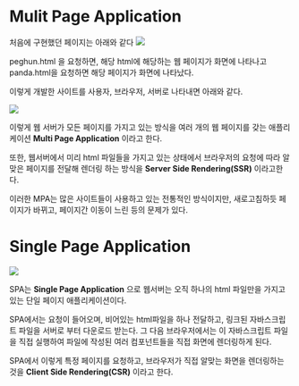 # Mulit Page Application
 처음에 구현했던 페이지는 아래와 같다
 ![](https://i.imgur.com/BDnwLMO.png)

peghun.html 을 요청하면, 해당 html에 해당하는 웹 페이지가 화면에 나타나고 panda.html을 요청하면 해당 페이지가 화면에 나타났다.

이렇게 개발한 사이트를 사용자, 브라우저, 서버로 나타내면 아래와 같다.

![](https://i.imgur.com/nG4uGtZ.png)

이렇게 웹 서버가 모든 페이지를 가지고 있는 방식을 여러 개의 웹 페이지를 갖는 애플리케이션 **Multi Page Application** 이라고 한다. 

또한, 웹서버에서 미리 html 파일들을 가지고 있는 상태에서 브라우저의 요청에 따라 알맞은 페이지를 전달해 렌더링 하는 방식을 **Server Side Rendering(SSR)** 이라고한다.

이러한 MPA는 많은 사이트들이 사용하고 있는 전통적인 방식이지만, 새로고침하듯 페이지가 바뀌고, 페이지간 이동이 느린 등의 문제가 있다.

# Single Page Application
![](https://i.imgur.com/4yf7gF8.png)

SPA는 **Single Page Application** 으로 웹서버는 오직 하나의 html 파일만을 가지고 있는 단일 페이지 애플리케이션이다.

SPA에서는 요청이 들어오며, 비어있는 html파일을 하나 전달하고, 링크된 자바스크립트 파일을 서버로 부터 다운로드 받는다. 
그 다음 브라우저에서는 이 자바스크립트 파일을 직접 실행하여 파일에 작성된 여러 컴포넌트들을 직접 화면에 렌더링하게 된다.

SPA에서 이렇게 특정 페이지를 요청하고, 브라우저가 직접 알맞는 화면을 렌더링하는 것을 **Client Side Rendering(CSR)** 이라고 한다.

